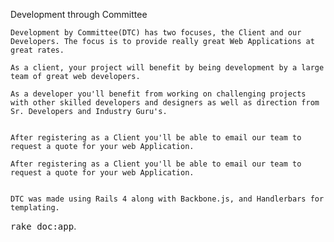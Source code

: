 
Development through Committee

	Development by Committee(DTC) has two focuses, the Client and our Developers. The focus is to provide really great Web Applications at great rates.

	As a client, your project will benefit by being development by a large team of great web developers.

	As a developer you'll benefit from working on challenging projects with other skilled developers and designers as well as direction from Sr. Developers and Industry Guru's.


	After registering as a Client you'll be able to email our team to request a quote for your web Application.

	After registering as a Client you'll be able to email our team to request a quote for your web Application.


	DTC was made using Rails 4 along with Backbone.js, and Handlerbars for templating. 

<tt>rake doc:app</tt>.

